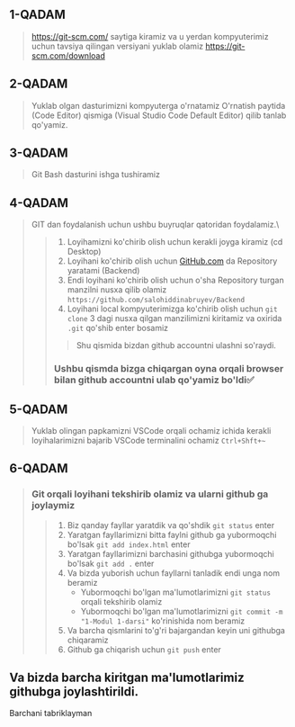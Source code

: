 ## 1-QADAM
> https://git-scm.com/
saytiga kiramiz va u yerdan kompyuterimiz uchun tavsiya qilingan versiyani yuklab olamiz
https://git-scm.com/download

## 2-QADAM
> Yuklab olgan dasturimizni kompyuterga o'rnatamiz
> O'rnatish paytida (Code Editor) qismiga (Visual Studio Code Default Editor) qilib tanlab qo'yamiz.

## 3-QADAM
> Git Bash dasturini ishga tushiramiz

## 4-QADAM
> GIT dan foydalanish uchun ushbu buyruqlar qatoridan foydalamiz.\
> > 1. Loyihamizni ko'chirib olish uchun kerakli joyga kiramiz (cd Desktop)
> > 2. Loyihani ko'chirib olish uchun [GitHub.com](https://github.com) da Repository yaratami (Backend)
> > 3. Endi loyihani ko'chirib olish uchun o'sha Repository turgan manzilni nusxa qilib olamiz `https://github.com/salohiddinabruyev/Backend`
> > 4. Loyihani local kompyuterimizga ko'chirib olish uchun `git clone` 3 dagi nusxa qilgan manzilimizni kiritamiz va oxirida `.git` qo'shib enter bosamiz
> > > Shu qismida bizdan github accountni ulashni so'raydi.<br>
> > ### Ushbu qismda bizga chiqargan oyna orqali browser bilan github accountni ulab qo'yamiz bo'ldi✅ 


## 5-QADAM
> Yuklab olingan papkamizni VSCode orqali ochamiz
> ichida kerakli loyihalarimizni bajarib VSCode terminalini ochamiz `Ctrl+Shft+~`

## 6-QADAM
> ### Git orqali loyihani tekshirib olamiz va ularni github ga joylaymiz
> > 1. Biz qanday fayllar yaratdik va qo'shdik `git status` enter
> > 2. Yaratgan fayllarimizni bitta faylni github ga yubormoqchi bo'lsak `git add index.html` enter
> > 3. Yaratgan fayllarimizni barchasini githubga yubormoqchi bo'lsak `git add .` enter 
> > 4. Va bizda yuborish uchun fayllarni tanladik endi unga nom beramiz
> >     * Yubormoqchi bo'lgan ma'lumotlarimizni `git status` orqali tekshirib olamiz
> >     * Yubormoqchi bo'lgan ma'lumotlarimizni `git commit -m "1-Modul 1-darsi"` ko'rinishida nom beramiz
> > 5. Va barcha qismlarini to'g'ri bajargandan keyin uni githubga chiqaramiz
> > 6. Github ga chiqarish uchun `git push` enter 

## Va bizda barcha kiritgan ma'lumotlarimiz githubga joylashtirildi.

Barchani tabriklayman